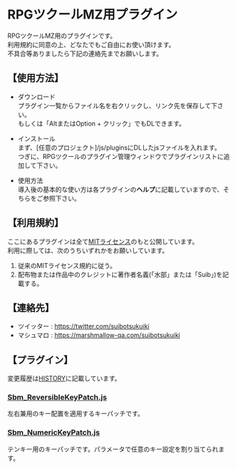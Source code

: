 # RPGツクールMZ用プラグイン
RPGツクールMZ用のプラグインです。  
利用規約に同意の上、どなたでもご自由にお使い頂けます。  
不具合等ありましたら下記の連絡先までお願いします。

## 【使用方法】
 - ダウンロード  
プラグイン一覧からファイル名を右クリックし、リンク先を保存して下さい。  
もしくは「AltまたはOption + クリック」でもDLできます。

 - インストール  
まず、[任意のプロジェクト]/js/pluginsにDLしたjsファイルを入れます。  
つぎに、RPGツクールのプラグイン管理ウィンドウでプラグインリストに追加して下さい。

 - 使用方法  
導入後の基本的な使い方は各プラグインの**ヘルプ**に記載していますので、そちらをご参照下さい。

## 【利用規約】
ここにあるプラグインは全て[MITライセンス](https://licenses.opensource.jp/MIT/MIT)のもと公開しています。  
利用に際しては、次のうちいずれかをお願いしています。
 1. 従来のMITライセンス規約に従う。
 2. 配布物または作品中のクレジットに著作者名義(「水部」または「Suib」)を記載する。

## 【連絡先】
 - ツイッター : https://twitter.com/suibotsukuiki
 - マシュマロ : https://marshmallow-qa.com/suibotsukuiki

 ## 【プラグイン】
 変更履歴は[HISTORY](https://github.com/suibotsukuiki/RPGMakerMZ/blob/main/docs/HISTORY.md)に記載しています。
### [Sbm_ReversibleKeyPatch.js](https://raw.githubusercontent.com/suibotsukuiki/RPGMakerMZ/main/Sbm_ReversibleKeyPatch.js)
 左右兼用のキー配置を適用するキーパッチです。
### [Sbm_NumericKeyPatch.js](https://raw.githubusercontent.com/suibotsukuiki/RPGMakerMZ/main/Sbm_NumericKeyPatch.js)
 テンキー用のキーパッチです。パラメータで任意のキー設定を割り当てられます。
